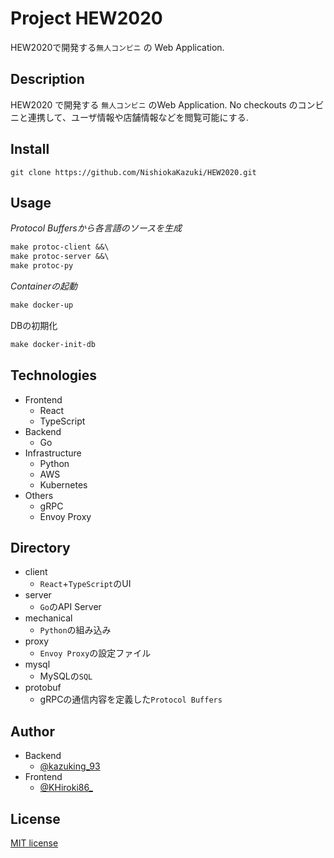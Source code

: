 # Project HEW2020
HEW2020で開発する`無人コンビニ` の Web Application.

## Description
HEW2020 で開発する `無人コンビニ` のWeb Application. No checkouts のコンビニと連携して、ユーザ情報や店舗情報などを閲覧可能にする.

## Install
```Git
git clone https://github.com/NishiokaKazuki/HEW2020.git
```

## Usage
*Protocol Buffersから各言語のソースを生成*
```Makefile
make protoc-client &&\
make protoc-server &&\
make protoc-py
```
*Containerの起動*
```Makefile
make docker-up
```
DBの初期化
```Makefile
make docker-init-db
```

## Technologies
- Frontend
  - React
  - TypeScript
- Backend
  - Go
- Infrastructure
  - Python
  - AWS
  - Kubernetes
- Others
  - gRPC
  - Envoy Proxy

## Directory
- client
    - `React`+`TypeScript`のUI
- server
    - `Go`のAPI Server
- mechanical
    - `Python`の組み込み
- proxy
    - `Envoy Proxy`の設定ファイル
- mysql
    - MySQLの`SQL`
- protobuf
    - gRPCの通信内容を定義した`Protocol Buffers`

## Author
- Backend
    - [@kazuking_93](https://twitter.com/kazuking_93)
- Frontend
    - [@KHiroki86_](https://twitter.com/KHiroki86_)

## License
[MIT license](https://b4b4r07.mit-license.org/)
